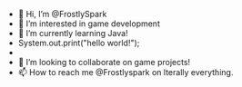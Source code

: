 - 👋 Hi, I’m @FrostlySpark
- 👀 I’m interested in game development
- 🌱 I’m currently learning Java!
- System.out.print("hello world!");
- 
- 💞️ I’m looking to collaborate on game projects!
- 📫 How to reach me @Frostlyspark on lterally everything.

<!---
FrostlySpark/FrostlySpark is a ✨ special ✨ repository because its `README.md` (this file) appears on your GitHub profile.
You can click the Preview link to take a look at your changes.
--->
